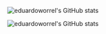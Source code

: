 
![eduardoworrel's GitHub stats](https://github-readme-stats.vercel.app/api?username=eduardoworrel&theme=radical&include_all_commits=true&count_private=true)


![eduardoworrel's GitHub stats](https://github-readme-stats.vercel.app/api/top-langs/?username=eduardoworrel&layout=compact&langs_count=9&theme=radical&include_all_commits=true&count_private=true)

